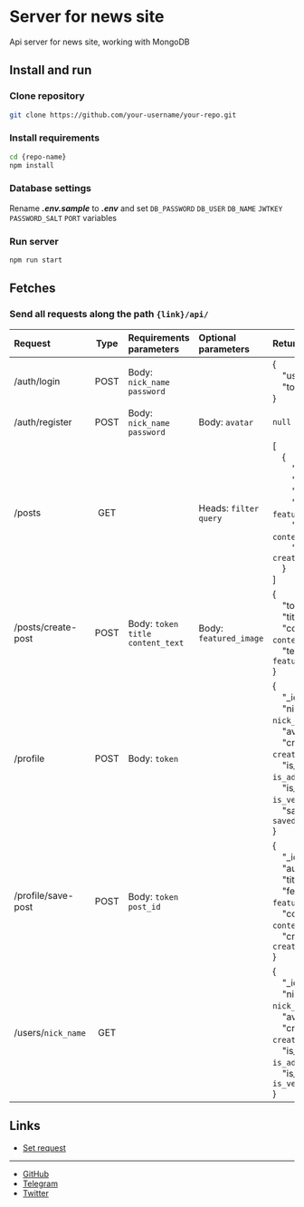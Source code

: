 # Server for news site

Api server for news site, working with MongoDB

## Install and run
### Clone repository 
```bash
git clone https://github.com/your-username/your-repo.git
```
### Install requirements
```bash
cd {repo-name}
npm install
```
### Database settings
Rename ***.env.sample*** to ***.env*** and set
`DB_PASSWORD`
`DB_USER`
`DB_NAME`
`JWTKEY`
`PASSWORD_SALT`
`PORT` 
variables
### Run server
```bash
npm run start
```

## Fetches
### Send all requests along the path `{link}/api/`
|Request|Type|Requirements parameters|Optional parameters|Return data|
|:------|:--:|:----------------------|:------------------|:----------|
|/auth/login|POST|Body: `nick_name` `password`| |{<br>&nbsp;&nbsp;&nbsp;&nbsp;"user_id": `user_id`,<br>&nbsp;&nbsp;&nbsp;&nbsp;"token": `token`<br>}|
|/auth/register|POST|Body: `nick_name` `password`|Body: `avatar`|`null`|
|/posts|GET| |Heads: `filter query`|[<br>&nbsp;&nbsp;&nbsp;&nbsp;{<br>&nbsp;&nbsp;&nbsp;&nbsp;&nbsp;&nbsp;&nbsp;&nbsp;"_id": `_id`,<br>&nbsp;&nbsp;&nbsp;&nbsp;&nbsp;&nbsp;&nbsp;&nbsp;"author": `author`,<br>&nbsp;&nbsp;&nbsp;&nbsp;&nbsp;&nbsp;&nbsp;&nbsp;"title": `title`,<br>&nbsp;&nbsp;&nbsp;&nbsp;&nbsp;&nbsp;&nbsp;&nbsp;"featured_image": `featured_image`,<br>&nbsp;&nbsp;&nbsp;&nbsp;&nbsp;&nbsp;&nbsp;&nbsp;"content_text": `content_text`,<br>&nbsp;&nbsp;&nbsp;&nbsp;&nbsp;&nbsp;&nbsp;&nbsp;"created_date": `created_date`<br>&nbsp;&nbsp;&nbsp;&nbsp;}<br>]|
|/posts/create-post|POST|Body: `token` `title` `content_text`|Body: `featured_image`|{<br>&nbsp;&nbsp;&nbsp;&nbsp;"token": `token`,<br>&nbsp;&nbsp;&nbsp;&nbsp;"title": `title`,<br>&nbsp;&nbsp;&nbsp;&nbsp;"content_text": `content_text`,<br>&nbsp;&nbsp;&nbsp;&nbsp;"testfeatured_image: `featured_image`<br>}|
|/profile|POST|Body: `token`||{<br>&nbsp;&nbsp;&nbsp;&nbsp;"_id": `id`,<br>&nbsp;&nbsp;&nbsp;&nbsp;"nick_name": `nick_name`,<br>&nbsp;&nbsp;&nbsp;&nbsp;"avatar": `avatar`,<br>&nbsp;&nbsp;&nbsp;&nbsp;"created_date": `created_date`,<br>&nbsp;&nbsp;&nbsp;&nbsp;"is_admin": `is_admin`,<br>&nbsp;&nbsp;&nbsp;&nbsp;"is_verified": `is_verified`,<br>&nbsp;&nbsp;&nbsp;&nbsp;"saved_posts": `saved_posts`<br>}|
|/profile/save-post|POST|Body: `token` `post_id`||{<br>&nbsp;&nbsp;&nbsp;&nbsp;"_id": `id`,<br>&nbsp;&nbsp;&nbsp;&nbsp;"author": `author`,<br>&nbsp;&nbsp;&nbsp;&nbsp;"title": `title`,<br>&nbsp;&nbsp;&nbsp;&nbsp;"featured_image": `featured_image`,<br>&nbsp;&nbsp;&nbsp;&nbsp;"content_text": `content_text`,<br>&nbsp;&nbsp;&nbsp;&nbsp;"created_date": `created_date`<br>}|
|/users/`nick_name`|GET|||{<br>&nbsp;&nbsp;&nbsp;&nbsp;"_id": `_id`,<br>&nbsp;&nbsp;&nbsp;&nbsp;"nick_name": `nick_name`,<br>&nbsp;&nbsp;&nbsp;&nbsp;"avatar": `avatar`,<br>&nbsp;&nbsp;&nbsp;&nbsp;"created_date": `created_date`,<br>&nbsp;&nbsp;&nbsp;&nbsp;"is_admin": `is_admin`,<br>&nbsp;&nbsp;&nbsp;&nbsp;"is_verified": `is_verified`<br>}|

## Links
- [Set request](https://news-site-backend-rust.vercel.app/)

---

- [GitHub](https://github.com/MaksimKosyanchuk)
- [Telegram](https://t.me/maks_k0s)
- [Twitter](https://twitter.com/maks_k0s)
